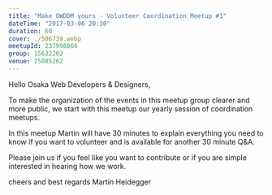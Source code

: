```yaml
---
title: "Make OWDDM yours - Volunteer Coordination Meetup #1"
dateTime: "2017-03-06 20:30"
duration: 60
cover: ./506739.webp
meetupId: 237998866
group: 15632202
venue: 25085262
---
```


Hello Osaka Web Developers & Designers,

To make the organization of the events in this meetup group clearer and more public, we start with this meetup our yearly session of coordination meetups.

In this meetup Martin will have 30 minutes to explain everything you need to know if you want to volunteer and is available for another 30 minute Q&A.

Please join us if you feel like you want to contribute or if you are simple interested in hearing how we work.

cheers and best regards
Martin Heidegger
